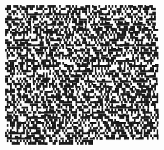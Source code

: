 ▟▊▝▜▞▆▟▜▛▐▟▛▃▜▜▚▝▃▞▜▞▟▃▆▟▜▝▇▝▃▟▝▞▝▃▛▞▞▛▇▞▛▟▇▜▄▝▄▜▚▝▃▜▃▃▅▃▞▃▟▞▙▟▃▃▛▟▜▟▝▜▝▞▆▜▙▃▟▝▊▜▚▝▄▞▃▞▚▝▊▃▆▟▇▃▅▃▞▞▟▜▙▝▞▝▚▞▟▞▞▟▚▜▄▜▃▃▜▞▞▝▆▟▄▞▃▃▅▞▝▜▝▞▆▝▃▟▟▜▄▜▅▞▅▝█▝▃▞▅▜▃▟▊▟▇▝▞▝▜▟▉▜▝▃▙▞▟▟▆▃▝▟▇▟▆▝▟▟▆▃▜▞▅▃▛▃▞▞▚▜▟▝▇▜▄▜▃▞▄▞▄▜▚▝▉▟▇▟▄▝▟▟▆▝█▜▅▞▙▟▊▟▉▝▉▟▆▃▜▃▛▝▇▛▇▜▜▝▝▜▟▝▜▜▛▜▟▃▜▟▟▝▚▞▟▞▃▝▊▟▜▞▞▞▆▟▉▝▇▜▛▝▚▟▞▃▃▝▐▃▃▟▃▞▄▟▝▛▐▞▆▃▆▞▞▛▐▝▄▝▆▝▜▜▚▜▚▝▄▟▟▜▛▝▞▛▇▃▛▝▛▞▆▜▛▃▜▟▇▜▅▃▃▟▊▝▊▃▅▞▄▜▟▃▜▟▞▜▟▃▞▞▆▟▉▞▜▃▄▟▆▃▞▟▟▃▆▟▇▞▛▜▜▜▞▜▅▝▅▟▛▛▐▟▛▞▝▝▆▞▄▃▅▞▅▝▇▃▞▟▐▟▆▟▆▝▛▃▜▟▐▜▅▜▃▛▐▞▙▝▇▃▟▝▅▝▛▛▐▟▊▟▟▜▃▟▛▝▄▝▞▜▃▝▉▜▃▞▛▃▙▞▟▝▝▞▚▜▛▜▛▟▉▝▃▃▞▝▛▟▅▟▃▝▄▟▄▜▄▝▝▝▝▞▛▞▛▟▉▟█▜▞▛▇▟▛▃▃▃▆▃▙▜▝▜▃▟▞▝▜▟▊▃▜▛▐▃▜▃▙▜▙▟▟▟▛▝▅▃▄▝▇▟▆▛▐▃▟▃▃▟▞▝▝▛▐▝▆▟▃▟▃▞▝▃▅▜▟▜▝▞▙▟▃▜▛▝▝▝▚▝▄▞▄▃▜▞▃▟▃▟▇▟▐▝▐▝▞▃▄▝▉▟▝▞▝▃▜▟▃▟▊▟▃▞▛▝▝▝▚▃▟▝▅▟▐▝▝▞▙▞▙▞▅▟▅▞▛▞▚▞▞▞▞▜▜▟▊▝▇▜▚▝▟▜▜▃▄▟▉▝▄▝▞▞▙▝▐▞▛▟█▛▐▞▝▟▟▜▄▟█▝▚▟▄▃▚▃▆▃▃▜▃▜▄▟▃▜▙▟▇▟▚▝▜▝▜▝▛▜▞▟▉▝▐▟▜▟▐▜▟▝▊▟▇▟▜▃▚▝▐▞▆▃▛▟▄▃▝▟█▝▇▞▃▝█▟▄▞▅▛▇▟▇▝▛▝▊▟▞▝▚▞▃▃▞▞▙▝▉▞▆▝▞▝▟▃▆▝▚▛▐▟▚▟▊▝▊▃▜▞▆▟▆▜▛▞▚▝▆▝▉▟▆▝▄▜▞▃▜▃▆▟█▞▜▟█▃▚▝█▟▃▞▄▞▞▟▝▃▝▞▛▜▙▃▛▛▇▟▊▟▟▜▄▜▞▞▝▟▉▞▟▃▜▞▆▞▞▜▅▃▙▞▜▃▙▞▛▃▄▟█▝▛▟▆▃▚▜▞▟▛▃▟▟█▞▄▟▟▞▜▞▝▃▃▝▛▜▃▜▙▜▄▝▉▞▜▜▙▝▄▞▅▞▚▟▚▜▝▞▟▃▅▟▇▃▟▝▊▞▞▜▝▜▚▃▞▞▙▟▞▃▚▞▄▃▟▟▇▞▆▝▇▞▙▟▝▜▃▟▐▃▆▟▞▜▟▟▞▜▝▞▜▜▜▝█▟▃▝█▟▇▞▆▝▝▜▄▟▅▃▆▛▇▟▟▃▜▜▟▝▉▝▟▟▆▜▄▟█▜▅▝▝▝▇▛▇▝▃▟▚▟▅▞▞▟▝▜▟▜▄▃▞▞▅▜▅▃▜▞▙▛▐▟▐▞▞▃▞▞▞▝▃▃▚▝▅▞▜▟▅▃▃▜▄▟▃▞▞▜▟▃▚▝▝▛▐▛▐▞▙▟█▃▝▞▟▟▊▜▙▞▃▞▅▞▚▝▝▞▃▞▄▝█▞▚▜▜▞▅▜▚▞▝▟▛▜▙▞▞▟▅▟▃▟▐▞▃▟█▝▊▝▝▟▛▝▞▃▃▜▟▜▃▟▜▜▞▃▞▞▚▟▜▜▙▝▟▝█▟▐▟▛▝▐▜▟▃▆▟▃▟▇▜▄▟█▞▜▞▚▝▃▝█▟▜▞▛▃▞▃▞▞▄▝▇▟▊▃▛▜▙▝▛▃▟▞▜▝▞▜▝▝▅▟▞▝▞▟▅▛▇▟▄▝▚▛▐▟▟▟▉▝▞▟▜▜▉

